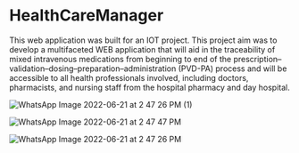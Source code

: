 # HealthCareManager

This web application was built for an IOT project.  This project aim was to develop a multifaceted WEB application that will aid in the traceability of mixed intravenous medications from beginning to end of the prescription–validation–dosing–preparation–administration (PVD-PA) process
and will be accessible to all health professionals involved, including doctors, pharmacists, and nursing staff from the hospital pharmacy and day hospital.




![WhatsApp Image 2022-06-21 at 2 47 26 PM (1)](https://user-images.githubusercontent.com/58475710/181833445-9c24b580-c493-4c7f-b695-1b4283e3335f.jpeg)




![WhatsApp Image 2022-06-21 at 2 47 47 PM](https://user-images.githubusercontent.com/58475710/181833461-daf91f6b-68e7-47e6-82a2-d4ef0703a6c0.jpeg)




![WhatsApp Image 2022-06-21 at 2 47 26 PM](https://user-images.githubusercontent.com/58475710/181833482-90b43df0-4e44-4dc9-b585-d25cb387420d.jpeg)

